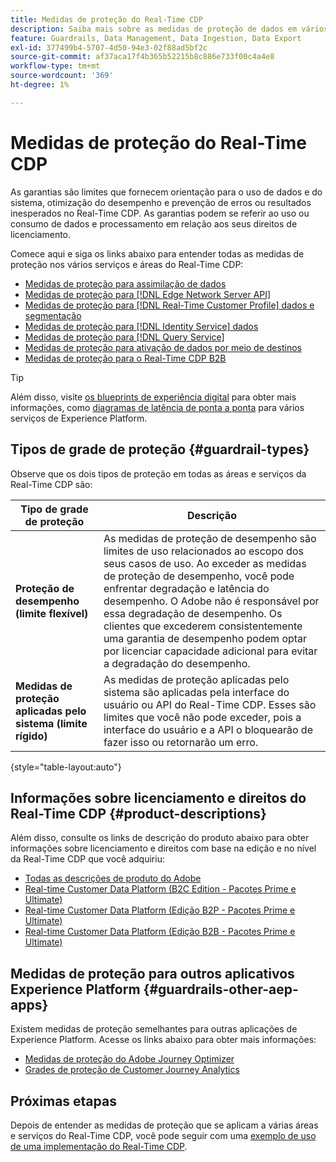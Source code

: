```yaml
---
title: Medidas de proteção do Real-Time CDP
description: Saiba mais sobre as medidas de proteção de dados em vários serviços e áreas do Real-Time CDP.
feature: Guardrails, Data Management, Data Ingestion, Data Export
exl-id: 377499b4-5707-4d50-94e3-02f88ad5bf2c
source-git-commit: af37aca17f4b365b52215b8c886e733f00c4a4e8
workflow-type: tm+mt
source-wordcount: '369'
ht-degree: 1%

---
```


# Medidas de proteção do Real-Time CDP

As garantias são limites que fornecem orientação para o uso de dados e do sistema, otimização do desempenho e prevenção de erros ou resultados inesperados no Real-Time CDP. As garantias podem se referir ao uso ou consumo de dados e processamento em relação aos seus direitos de licenciamento.

Comece aqui e siga os links abaixo para entender todas as medidas de proteção nos vários serviços e áreas do Real-Time CDP:

* [Medidas de proteção para assimilação de dados](/help/ingestion/guardrails.md)
* [Medidas de proteção para [!DNL Edge Network Server API]](/help/server-api/guardrails.md)
* [Medidas de proteção para [!DNL Real-Time Customer Profile] dados e segmentação](/help/profile/guardrails.md)
* [Medidas de proteção para [!DNL Identity Service] dados](/help/identity-service/guardrails.md)
* [Medidas de proteção para [!DNL Query Service]](/help/query-service/guardrails.md)
* [Medidas de proteção para ativação de dados por meio de destinos](/help/destinations/guardrails.md)
* [Medidas de proteção para o Real-Time CDP B2B](/help/rtcdp/b2b-guardrails.md)

>[!TIP]
>
>Além disso, visite [os blueprints de experiência digital](https://experienceleague.adobe.com/docs/blueprints-learn/architecture/architecture-overview/deployment/guardrails.html) para obter mais informações, como [diagramas de latência de ponta a ponta](https://experienceleague.adobe.com/docs/blueprints-learn/architecture/architecture-overview/deployment/guardrails.html?lang=en#end-to-end-latency-diagrams) para vários serviços de Experience Platform.


## Tipos de grade de proteção {#guardrail-types}

Observe que os dois tipos de proteção em todas as áreas e serviços da Real-Time CDP são:

| Tipo de grade de proteção | Descrição |
|----------|---------|
| **Proteção de desempenho (limite flexível)** | As medidas de proteção de desempenho são limites de uso relacionados ao escopo dos seus casos de uso. Ao exceder as medidas de proteção de desempenho, você pode enfrentar degradação e latência do desempenho. O Adobe não é responsável por essa degradação de desempenho. Os clientes que excederem consistentemente uma garantia de desempenho podem optar por licenciar capacidade adicional para evitar a degradação do desempenho. |
| **Medidas de proteção aplicadas pelo sistema (limite rígido)** | As medidas de proteção aplicadas pelo sistema são aplicadas pela interface do usuário ou API do Real-Time CDP. Esses são limites que você não pode exceder, pois a interface do usuário e a API o bloquearão de fazer isso ou retornarão um erro. |

{style="table-layout:auto"}

## Informações sobre licenciamento e direitos do Real-Time CDP {#product-descriptions}

Além disso, consulte os links de descrição do produto abaixo para obter informações sobre licenciamento e direitos com base na edição e no nível da Real-Time CDP que você adquiriu:

* [Todas as descrições de produto do Adobe](https://helpx.adobe.com/legal/product-descriptions.html?lang=pt-BR)
* [Real-time Customer Data Platform (B2C Edition - Pacotes Prime e Ultimate)](https://helpx.adobe.com/legal/product-descriptions/real-time-customer-data-platform-b2c-edition-prime-and-ultimate-packages.html)
* [Real-time Customer Data Platform (Edição B2P - Pacotes Prime e Ultimate)](https://helpx.adobe.com/legal/product-descriptions/real-time-customer-data-platform-b2p-edition-prime-and-ultimate-packages.html)
* [Real-time Customer Data Platform (Edição B2B - Pacotes Prime e Ultimate)](https://helpx.adobe.com/legal/product-descriptions/real-time-customer-data-platform-b2b-edition-prime-and-ultimate-packages.html)

## Medidas de proteção para outros aplicativos Experience Platform  {#guardrails-other-aep-apps}

Existem medidas de proteção semelhantes para outras aplicações de Experience Platform. Acesse os links abaixo para obter mais informações:

* [Medidas de proteção do Adobe Journey Optimizer](https://experienceleague.adobe.com/docs/journey-optimizer/using/get-started/guardrails.html?lang=en)
* [Grades de proteção de Customer Journey Analytics](https://experienceleague.adobe.com/docs/analytics-platform/using/cja-admin/guardrails.html)

## Próximas etapas

Depois de entender as medidas de proteção que se aplicam a várias áreas e serviços do Real-Time CDP, você pode seguir com uma [exemplo de uso de uma implementação do Real-Time CDP](/help/rtcdp/get-started.md).
